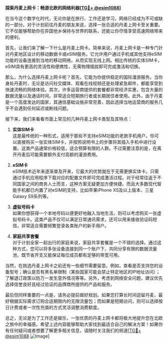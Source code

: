 **探索丹麦上网卡：畅游北欧的网络利器[[TG💪+ @esim1088](https://t.me/s/esim1088)]**

在当今这个数字化时代，无论你是在旅行、工作还是学习，网络已经成为不可或缺的一部分。对于计划前往丹麦的朋友来说，选择一张合适的丹麦上网卡至关重要。它不仅能够帮助你在异国他乡保持与世界的联系，还能让你尽情享受高速网络带来的便利。

首先，让我们来了解一下什么是丹麦上网卡。简单来说，丹麦上网卡是一种专门针对丹麦地区设计的移动数据卡或eSIM服务。它允许用户通过手机或其他支持eSIM功能的设备连接到当地的移动网络，从而实现无线上网。相比传统的实体SIM卡，eSIM具有更高的灵活性和便携性，无需物理插拔即可完成激活和切换。

那么，为什么选择丹麦上网卡呢？首先，它能为你提供稳定的国际漫游服务。当你身处丹麦时，无论是访问社交媒体、观看在线视频还是处理紧急邮件，都能享受到快速流畅的网络体验。其次，许多运营商提供的套餐都非常经济实惠，包含大量的数据流量以及通话时间，非常适合短期旅行者或长期居住者使用。此外，由于丹麦是一个高度发达的国家，其通信基础设施非常完善，因此选择当地运营商的服务几乎不会遇到任何延迟或断线问题。

接下来，我们来看看市面上常见的几种丹麦上网卡类型及其特点：

1. **实体SIM卡**  
   这是最传统的一种形式，适用于那些不支持eSIM功能的老款手机用户。你可以直接购买一张实体SIM卡，并按照说明书上的步骤将其插入手机中进行设置。这类产品通常价格较低，适合预算有限的人群。不过需要注意的是，在离开丹麦后可能需要额外支付高额的漫游费用。

2. **eSIM卡**  
   eSIM技术近年来逐渐普及开来，它最大的优势就在于无需更换实体卡。只需通过手机应用程序下载对应的配置文件即可完成激活过程。对于经常往返于不同国家之间的商务人士而言，这种方案无疑更加方便快捷。而且大多数现代智能手机都已内置了对eSIM的支持，比如苹果iPhone XS及以上版本、三星Galaxy S9系列等。

3. **虚拟号码卡**  
   如果你想获得一个本地号码以便更好地融入当地生活，则可以考虑购买一张虚拟号码卡。这类产品不仅可以满足日常通讯需求，还可以用来接收验证码短信，非常适合需要频繁登录各类账户的新手用户。

4. **家庭共享套餐**  
   对于计划全家一起出行的家庭来说，家庭共享套餐是一个不错的选择。通过这种方式，您可以将多张设备连接到同一个账户下，共同分享有限的数据流量池，既节省开支又能保证每位成员都有足够的带宽可用。

当然，在挑选丹麦上网卡之前还有一些细节需要留意。例如，查看是否支持您的设备型号；确认是否有黑名单限制（某些国家可能会禁止特定地区的IP地址访问）；了解退订政策以防万一发生意外情况等等。另外，考虑到网络安全问题，建议优先选择信誉良好且经过验证的品牌商所提供的产品和服务。

最后但同样重要的一点是，请务必提前做好规划。如果您打算长时间逗留丹麦，最好根据实际需求订购合适期限内的无限流量包；而如果是短期访问，则可以选择按日计费或者一次性充值的方式灵活调整消费额度。

总之，无论是为了工作还是娱乐，一张优质的丹麦上网卡都将极大地提升您在北欧之旅中的幸福感。希望上述内容能够帮助大家找到最适合自己的解决方案！如果你有任何疑问或者想要了解更多相关信息，请随时关注我们的频道[[TG💪+ @esim1088](https://t.me/s/esim1088) ![Image](https://i.postimg.cc/4NQfJmqS/Snipaste-2025-05-13-00-14-12.png)]